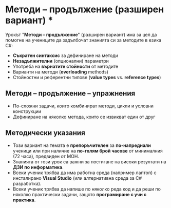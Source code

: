 # Методи – продължение (разширен вариант) *

Урокът "**Методи – продължение**" (разширен вариант) има за цел да помогне на учениците да задълбочат знанията си за методите в езика C#:
 - **Съкратен синтаксис** за дефиниране на методи
 - **Незадължителни** (опционални) параметри
 - Употреба на **върнатите стойности** от методите
 - Варианти на методи (**overloading** methods)
 - Стойностни и референтни типове (**value types** vs. **reference types**)

## Методи – продължение – упражнения
  - По-сложни задачи, които комбинират методи, цикли и условни конструкции
  - Дефиниране на няколко метода, които се извикват един от друг

## Методически указания
  - Този вариант на темата е **препоръчителен** за **по-напреднали** ученици или при наличие на **по-голям брой часове** от минималния (72 часа), предвиден от МОН.
  - Знанията от този урок са важни за постигане на високи резултати на **ДЗИ по информатика**.
  - Всеки ученик трябва да има работна среда (например лаптоп) с инсталирано **Visual Studio** (или алтернативна среда за C# разработка).
  - Всеки ученик трябва да напише по няколко реда код и да реши по няколко практически задачи, защото **програмиране с учи с практика**.

